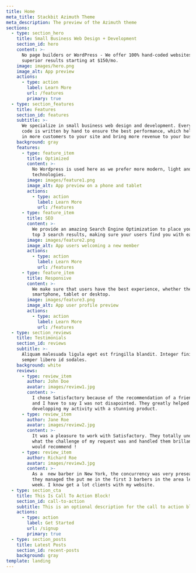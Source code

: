 ```yaml
---
title: Home
meta_title: Stackbit Azimuth Theme
meta_description: The preview of the Azimuth theme
sections:
  - type: section_hero
    title: Small Business Web Design + Development
    section_id: hero
    content: >-
      No page builders or WordPress - We offer 100% hand-coded websites with
      superior results starting at $150/mo.
    image: images/hero.png
    image_alt: App preview
    actions:
      - type: action
        label: Learn More
        url: /features
        primary: true
  - type: section_features
    title: Features
    section_id: features
    subtitle: >-
      We specialize in small business web design and development. Every line of
      code is written by hand to ensure the best performance, which helps bring
      in more customers to your site and bring more revenue to your business.
    background: gray
    features:
      - type: feature_item
        title: Optimized
        content: >-
          No Wordpress is used here as we prefer more modern, light and fast
          technologies.  
        image: images/feature1.png
        image_alt: App preview on a phone and tablet
        actions:
          - type: action
            label: Learn More
            url: /features
      - type: feature_item
        title: SEO
        content: >-
          We provide an amazing Search Engine Optimization to place you in the
          top 3 search results, making sure your users find you with ease.
        image: images/feature2.png
        image_alt: App users welcoming a new member
        actions:
          - type: action
            label: Learn More
            url: /features
      - type: feature_item
        title: Responsive
        content: >-
          We make sure that users have the best experience, whether they are on
          smartphone, tablet or desktop.
        image: images/feature3.png
        image_alt: App user profile preview
        actions:
          - type: action
            label: Learn More
            url: /features
  - type: section_reviews
    title: Testimonials
    section_id: reviews
    subtitle: >-
      Aliquam malesuada ligula eget est fringilla blandit. Integer finibus
      semper libero id sodales. 
    background: white
    reviews:
      - type: review_item
        author: John Doe
        avatar: images/review1.jpg
        content: >-
          I chose Satisfactory because of the recommendation of a friend of mine
          and I have to say I was not disapointed. They greatly helped me
          developping my activity with a stunning product.
      - type: review_item
        author: Jane Roe
        avatar: images/review2.jpg
        content: >-
          It was a pleasure to work with Satisfactory. They totally understood
          what the challenge of my request was and handled them brillantly. 100%
          would recommend !
      - type: review_item
        author: Richard Roe
        avatar: images/review3.jpg
        content: >-
          As a  new barber in New York, the concurrency was very preseant. But
          they managed the put me in the first 3 barbers in the area less than a
          week. I know get a lot clients with my website.
  - type: section_cta
    title: This Is Call To Action Block!
    section_id: call-to-action
    subtitle: This is an optional description for the call to action block.
    actions:
      - type: action
        label: Get Started
        url: /signup
        primary: true
  - type: section_posts
    title: Latest Posts
    section_id: recent-posts
    background: gray
template: landing
---
```

